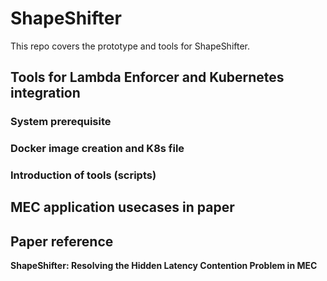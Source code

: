 # ShapeShifter

This repo covers the prototype and tools for ShapeShifter.

## Tools for Lambda Enforcer and Kubernetes integration

### System prerequisite

### Docker image creation and K8s file

### Introduction of tools (scripts) 

## MEC application usecases in paper

## Paper reference

**ShapeShifter: Resolving the Hidden Latency Contention Problem in MEC**

